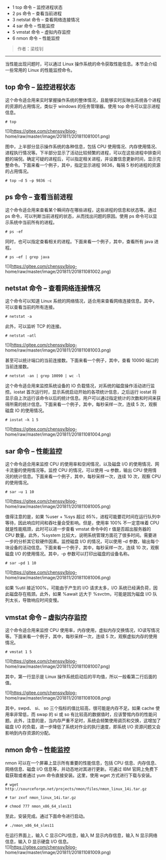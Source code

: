   * 1 top 命令 – 监控进程状态
  * 2 ps 命令 – 查看当前进程
  * 3 netstat 命令 – 查看网络连接情况
  * 4 sar 命令 – 性能监控
  * 5 vmstat 命令 – 虚拟内存监控
  * 6 nmon 命令 – 性能监控

> 作者：梁桂钊

* * *

当性能出现问题时，可以通过 Linux 操作系统的命令获取性能信息。本节会介绍一些常用的 Linux 的性能监控命令。

## top 命令 – 监控进程状态

这个命令适合用来实时掌握操作系统的整体情况，且能够实时反映出系统各个进程的资源的占用情况，类似于 windows 的任务管理器。使用 top
命令可以显示进程信息。

    
    
    # top
    

![](https://gitee.com/chenssy/blog-
home/raw/master/image/201811/201811081001.png)

图中，上半部分显示操作系统的各种信息，包括 CPU
使用情况、内存使用情况、进程执行情况等。下半部分显示了活动比较频繁的进程，可以在这些进程中排查问题的端倪。确定可疑的进程后，可以指定相关进程，并设置信息更新时间，显示完整命令。下面来看一个例子，其中，指定显示进程
9836，每隔 5 秒的进程的资源的占用情况。

    
    
    # top –d 5 –p 9836 -c
    

## ps 命令 – 查看当前进程

这个命令适合用来查看某个瞬间存在哪些进程，这些进程的信息和状态等。通过 ps 命令，可以判断当前进程的状态，从而找出问题的原因。使用 ps
命令可以显示系统中当前所有的进程。

    
    
    # ps -ef
    

同时，也可以指定查看相关的进程。下面来看一个例子，其中，查看所有 java 进程。

    
    
    # ps –ef | grep java
    

![](https://gitee.com/chenssy/blog-
home/raw/master/image/201811/201811081002.png)

## netstat 命令 – 查看网络连接情况

这个命令可以知道 Linux 系统的网络情况，适合用来查看网络连接信息。其中，可以查看当前的所有连接。

    
    
    # netstat -a
    

此外，可以监听 TCP 的连接。

    
    
    # netstat –atl
    

![](https://gitee.com/chenssy/blog-
home/raw/master/image/201811/201811081003.png)

甚至可以统计端口的当前连接数。下面来看一个例子，其中，查看 10090 端口的当前连接数。

    
    
    # netstat -an | grep 10090 | wc -l
    

这个命令适合用来监控系统设备的 IO 负载情况，对系统的磁盘操作活动进行监控。iostat 首次运行时，显示系统启动开始的各项统计信息，之后运行
iostat 将显示自上次运行该命令以后的统计信息。用户可以通过指定统计的次数和时间来获得所需的统计信息。下面来看一个例子，其中，每秒采样一次，连续 5
次，观察磁盘 IO 的使用情况。

    
    
    # iostat –k 1 5
    

![](https://gitee.com/chenssy/blog-
home/raw/master/image/201811/201811081004.png)

## sar 命令 – 性能监控

这个命令适合用来监控 CPU 的使用率和空闲情况，以及磁盘 I/O 的使用情况、网卡流量的使用情况等。监控 CPU 的情况，可以使用 –u 参数，输出
CPU 使用情况的统计信息。下面来看一个例子，其中，每秒采样一次，连续 10 次，观察 CPU 的使用情况。

    
    
    # sar –u 1 10
    

![](https://gitee.com/chenssy/blog-
home/raw/master/image/201811/201811081005.png)

值得注意的是，如果 %user + %sys 超过 85%，进程可能要花时间在运行队列中等待，因此响应时间和吞吐量会受影响。但是，使用率 100%
不一定意味着 CPU 就是性能瓶颈，此时可以进一步查看 vmstat 命令中的 r 值是否超出服务器的 CPU 数量。此外，%system
比较大，说明系统管理方面花了很多时间。需要进一步的分析其它软硬件因素。监控磁盘 I/O 的情况，可以使用 –d
参数，输出每个块设备的活动信息。下面来看一个例子，其中，每秒采样一次，连续 10 次，观察磁盘 I/O 的使用情况。其中，-p
参数可以打印出磁盘的设备名称。

    
    
    # sar –pd 1 10
    

![](https://gitee.com/chenssy/blog-
home/raw/master/image/201811/201811081006.png)

如果 %util 接近100%，可能由于产生的 I/O 请求太多，I/O 系统已经满负荷，因此磁盘存在瓶颈。此外，如果 %await 远大于
%svctm，可能是因为磁盘 I/O 队列太长，导致响应时间变慢。

## vmstat 命令 – 虚拟内存监控

这个命令适合用来监控 CPU 使用率，内存使用，虚拟内存交换情况，IO读写情况等。下面来看一个例子，其中，每秒采样一次，连续 5
次，观察虚拟内存的使用情况。

    
    
    # vmstat 1 5
    

![](https://gitee.com/chenssy/blog-
home/raw/master/image/201811/201811081007.png)

其中，第一行显示是 Linux 操作系统启动后的平均值，所以一般看第二行后面的值。

![](https://gitee.com/chenssy/blog-
home/raw/master/image/201811/201811081008.png)

其中，swpd、 si、 so 三个指标的值比较高，很可能是内存不足。如果 cache 使用率非常低，而 swap 的 si 或 so
有比较高的数据值时，应该警惕内存的性能问题。此外，注意的是，当内存严重不足时，系统会频繁使用调页和交换，这增加了磁盘 I/O
的负载，进一步降低了系统对作业的执行速度，即系统 I/O 资源问题又会影响到内存资源的分配。

## nmon 命令 – 性能监控

nmon 可以在一个屏幕上显示所有重要的性能信息，包括 CPU 信息、内存信息、网络信息、磁盘 I/O 信息等，并动态地对其进行更新。可通过 IBM
官网上免费下载获取或者通过 yum 命令直接安装。这里，使用 wget 方式进行下载与安装。

    
    
    # wget http://sourceforge.net/projects/nmon/files/nmon_linux_14i.tar.gz
    
    # tar zxvf nmon_linux_14i.tar.gz
    
    # chmod 777 nmon_x86_64_sles11
    

至此，安装完成。通过下面命令进行启动。

    
    
    # ./nmon_x86_64_sles11
    

在运行界面上，输入 C 显示CPU信息，输入 M 显示内存信息，输入 N 显示网络信息，输入 D 显示硬盘 I/O 信息。  
![](https://gitee.com/chenssy/blog-
home/raw/master/image/201811/201811081009.png)

